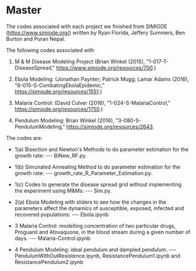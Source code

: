 # Master
The codes associated with each project we finished from SIMIODE (https://www.simiode.org/) written by Ryan Florida, Jeffery Summers, Ben Burton and Puran Nepal.

The following codes associated with 

1. M & M Disease Modeling Project (Brian Winkel (2015), "1-017-T-DiseaseSpread," https://www.simiode.org/resources/700.) 

2. Ebola Modeling: (Jonathan Paynter; Patrick Mugg; Lamar Adams (2016), "6-015-S-CombatingEbolaEpidemic," https://simiode.org/resources/1551.)

3. Malaria Control: (David Culver (2016), "1-024-S-MalariaControl," https://simiode.org/resources/1750.)

4. Pendulum Modeling: Brian Winkel (2016), "3-080-S-PendulumModeling," https://simiode.org/resources/2643.

The codes are:

- 1(a) Bisection and Newton's Methods to do parameter estimation for the growth rate: --- BiNew_RF.py.

- 1(b) Simunated Annealing Method to do parameter estimation for the growth rate: --- growth_rate_R_Parameter_Estimation.py.

- 1(c) Codes to generate the disease spread grid without implementing the experiment using M&Ms: --- Sim.py.

- 2(a) Ebola Modeling with sliders to see how the changes in the parameters affect the dynamics of susceptible, exposed, infected and recovered populations: --- Ebola.ipynb

- 3 Malaria Control:  modelling concentration of two particular drugs, Proguanil and Atovaquone, in the blood stream during a given number of days. --- Malaria-Control.ipynb

- 4 Pendulum Modeling: ideal pendulum and dampled pendulum. --- PendulumWithOutResistence.ipynb, ResistancePendulum1.ipynb and ResistancePendulum2.ipynb
